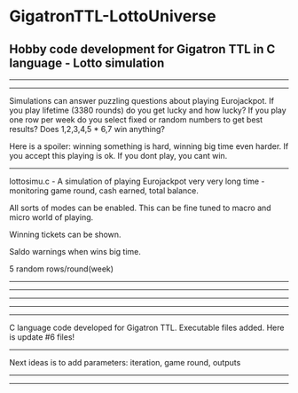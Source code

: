 # GigatronTTL-LottoUniverse
Hobby code development for Gigatron TTL in C language - Lotto simulation
---------------------------------------------------------------------------------------------------------------
--------------------------------------------------------------------------------------------------------------
---------------------------------------------------------------------------------------------------------------

Simulations can answer puzzling questions about playing Eurojackpot. If you play lifetime (3380 rounds) do you get lucky and how lucky? If you play one row per week do you select fixed or random numbers to get best results? Does 1,2,3,4,5 * 6,7 win anything?

Here is a spoiler: winning something is hard, winning big time even harder. If you accept this playing is ok. If you dont play, you cant win.

---------------------------------------------------------------------------------------------------------------

lottosimu.c - A simulation of playing Eurojackpot very very long time - monitoring game round, cash earned, total balance.

All sorts of modes can be enabled. This can be fine tuned to macro and micro world of playing. 

Winning tickets can be shown.

Saldo warnings when wins big time.

5 random rows/round(week)

---------------------------------------------------------------------------------------------------------------
---------------------------------------------------------------------------------------------------------------
---------------------------------------------------------------------------------------------------------------
---------------------------------------------------------------------------------------------------------------
---------------------------------------------------------------------------------------------------------------

C language code developed for Gigatron TTL. 
Executable files added.
Here is update #6 files!

---------------------------------------------------------------------------------------------------------------

Next ideas is to add parameters: iteration, game round, outputs

---------------------------------------------------------------------------------------------------------------
---------------------------------------------------------------------------------------------------------------
